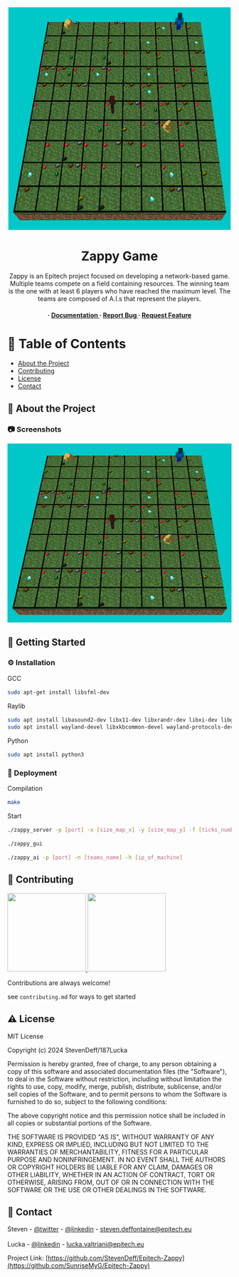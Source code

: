 <div align='center'>

<img src=https://github.com/SunriseMyG/Epitech-Zappy/blob/main/screenshots/image.png alt="logo" width=500 height=500 />

<h1>Zappy Game</h1>
<p>Zappy is an Epitech project focused on developing a network-based game. Multiple teams compete on a field containing resources. The winning team is the one with at least 6 players who have reached the maximum level. The teams are composed of A.I.s that represent the players.</p>

<h4> <span> · </span> <a href="https://github.com/StevenDeff/Epitech-Zappy/blob/master/README.md"> Documentation </a> <span> · </span> <a href="https://github.com/StevenDeff/Epitech-Zappy/issues"> Report Bug </a> <span> · </span> <a href="https://github.com/StevenDeff/Epitech-Zappy/issues"> Request Feature </a> </h4>


</div>

# :notebook_with_decorative_cover: Table of Contents

- [About the Project](#star2-about-the-project)
- [Contributing](#wave-contributing)
- [License](#warning-license)
- [Contact](#handshake-contact)


## :star2: About the Project

### :camera: Screenshots
<div align="center"> <a href=""><img src="https://github.com/SunriseMyG/Epitech-Zappy/blob/main/screenshots/image.png" alt='image' width='800'/></a> </div>


## :toolbox: Getting Started

### :gear: Installation

GCC
```bash
sudo apt-get install libsfml-dev
```
Raylib
```bash
sudo apt install libasound2-dev libx11-dev libxrandr-dev libxi-dev libgl1-mesa-dev libglu1-mesa-dev libxcursor-dev libxinerama-dev libwayland-dev libxkbcommon-dev
sudo apt install wayland-devel libxkbcommon-devel wayland-protocols-devel
```
Python
```bash
sudo apt install python3
```


### :triangular_flag_on_post: Deployment

Compilation
```bash
make
```
Start
```bash
./zappy_server -p [port] -x [size_map_x] -y [size_map_y] -f [ticks_number] -n [teams_name] -c [player_number_by_team]
```
```bash
./zappy_gui
```
```bash
./zappy_ai -p [port] -n [teams_name] -h [ip_of_machine]
```


## :wave: Contributing

<a href="https://github.com/SunriseMyG"> <img src=https://github.com/SunriseMyG.png width=176 height=176 /> </a>
<a href="https://github.com/187Lucka"> <img src=https://github.com/187Lucka.png width=176 height=176 /> </a>

Contributions are always welcome!

see `contributing.md` for ways to get started

## :warning: License

MIT License

Copyright (c) 2024 StevenDeff/187Lucka

Permission is hereby granted, free of charge, to any person obtaining a copy
of this software and associated documentation files (the "Software"), to deal
in the Software without restriction, including without limitation the rights
to use, copy, modify, merge, publish, distribute, sublicense, and/or sell
copies of the Software, and to permit persons to whom the Software is
furnished to do so, subject to the following conditions:

The above copyright notice and this permission notice shall be included in all
copies or substantial portions of the Software.

THE SOFTWARE IS PROVIDED "AS IS", WITHOUT WARRANTY OF ANY KIND, EXPRESS OR
IMPLIED, INCLUDING BUT NOT LIMITED TO THE WARRANTIES OF MERCHANTABILITY,
FITNESS FOR A PARTICULAR PURPOSE AND NONINFRINGEMENT. IN NO EVENT SHALL THE
AUTHORS OR COPYRIGHT HOLDERS BE LIABLE FOR ANY CLAIM, DAMAGES OR OTHER
LIABILITY, WHETHER IN AN ACTION OF CONTRACT, TORT OR OTHERWISE, ARISING FROM,
OUT OF OR IN CONNECTION WITH THE SOFTWARE OR THE USE OR OTHER DEALINGS IN THE
SOFTWARE.

## :handshake: Contact

Steven - [@twitter](https://x.com/AceTeeGG) - [@linkedin](linkedin.com/in/steven-deffontaine/) - steven.deffontaine@epitech.eu <br></br>
Lucka - [@linkedin](linkedin.com/in/lucka-valtriani-8a8551258/) - lucka.valtriani@epitech.eu

Project Link: [https://github.com/StevenDeff/Epitech-Zappy](https://github.com/SunriseMyG/Epitech-Zappy)
